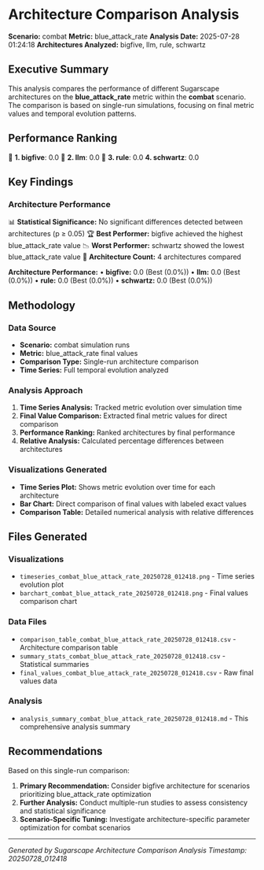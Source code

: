 # Architecture Comparison Analysis

**Scenario:** combat
**Metric:** blue_attack_rate
**Analysis Date:** 2025-07-28 01:24:18
**Architectures Analyzed:** bigfive, llm, rule, schwartz

## Executive Summary

This analysis compares the performance of different Sugarscape architectures on the **blue_attack_rate** metric within the **combat** scenario. The comparison is based on single-run simulations, focusing on final metric values and temporal evolution patterns.

## Performance Ranking

🥇 **1. bigfive**: 0.0
🥈 **2. llm**: 0.0
🥉 **3. rule**: 0.0
   **4. schwartz**: 0.0

## Key Findings

### Architecture Performance
📊 **Statistical Significance:** No significant differences detected between architectures (p ≥ 0.05)
🏆 **Best Performer:** bigfive achieved the highest blue_attack_rate value
📉 **Worst Performer:** schwartz showed the lowest blue_attack_rate value
🔢 **Architecture Count:** 4 architectures compared

**Architecture Performance:**
• **bigfive:** 0.0 (Best (0.0%))
• **llm:** 0.0 (Best (0.0%))
• **rule:** 0.0 (Best (0.0%))
• **schwartz:** 0.0 (Best (0.0%))

## Methodology

### Data Source
- **Scenario:** combat simulation runs
- **Metric:** blue_attack_rate final values
- **Comparison Type:** Single-run architecture comparison
- **Time Series:** Full temporal evolution analyzed

### Analysis Approach
1. **Time Series Analysis:** Tracked metric evolution over simulation time
2. **Final Value Comparison:** Extracted final metric values for direct comparison
3. **Performance Ranking:** Ranked architectures by final performance
4. **Relative Analysis:** Calculated percentage differences between architectures

### Visualizations Generated
- **Time Series Plot:** Shows metric evolution over time for each architecture
- **Bar Chart:** Direct comparison of final values with labeled exact values
- **Comparison Table:** Detailed numerical analysis with relative differences

## Files Generated

### Visualizations
- `timeseries_combat_blue_attack_rate_20250728_012418.png` - Time series evolution plot
- `barchart_combat_blue_attack_rate_20250728_012418.png` - Final values comparison chart

### Data Files
- `comparison_table_combat_blue_attack_rate_20250728_012418.csv` - Architecture comparison table
- `summary_stats_combat_blue_attack_rate_20250728_012418.csv` - Statistical summaries
- `final_values_combat_blue_attack_rate_20250728_012418.csv` - Raw final values data

### Analysis
- `analysis_summary_combat_blue_attack_rate_20250728_012418.md` - This comprehensive analysis summary

## Recommendations

Based on this single-run comparison:
1. **Primary Recommendation:** Consider bigfive architecture for scenarios prioritizing blue_attack_rate optimization
2. **Further Analysis:** Conduct multiple-run studies to assess consistency and statistical significance
3. **Scenario-Specific Tuning:** Investigate architecture-specific parameter optimization for combat scenarios


---
*Generated by Sugarscape Architecture Comparison Analysis*
*Timestamp: 20250728_012418*
